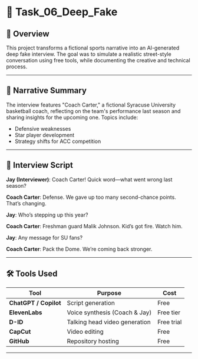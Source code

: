 # 🏀 Task_06_Deep_Fake

## 🎯 Overview
This project transforms a fictional sports narrative into an AI-generated deep fake interview. The goal was to simulate a realistic street-style conversation using free tools, while documenting the creative and technical process.

---

## 📖 Narrative Summary
The interview features "Coach Carter," a fictional Syracuse University basketball coach, reflecting on the team's performance last season and sharing insights for the upcoming one. Topics include:
- Defensive weaknesses
- Star player development
- Strategy shifts for ACC competition

---

## 🎤 Interview Script

**Jay (Interviewer)**: Coach Carter! Quick word—what went wrong last season?

**Coach Carter**: Defense. We gave up too many second-chance points. That’s changing.

**Jay**: Who’s stepping up this year?

**Coach Carter**: Freshman guard Malik Johnson. Kid’s got fire. Watch him.

**Jay**: Any message for SU fans?

**Coach Carter**: Pack the Dome. We’re coming back stronger.

---

## 🛠️ Tools Used

| Tool | Purpose | Cost |
|------|--------|------|
| **ChatGPT / Copilot** | Script generation | Free |
| **ElevenLabs** | Voice synthesis (Coach & Jay) | Free tier |
| **D-ID** | Talking head video generation | Free trial |
| **CapCut** | Video editing | Free |
| **GitHub** | Repository hosting | Free |

---

